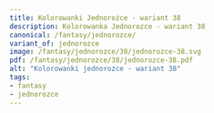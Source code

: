 ```yaml
---
title: Kolorowanki Jednorożce - wariant 38
description: Kolorowanka Jednorozce - wariant 38
canonical: /fantasy/jednorozce/
variant_of: jednorozce
image: /fantasy/jednorozce/38/jednorozce-38.svg
pdf: /fantasy/jednorozce/38/jednorozce-38.pdf
alt: "Kolorowanki jednorozce - wariant 38"
tags:
- fantasy
- jednorozce
---
```

